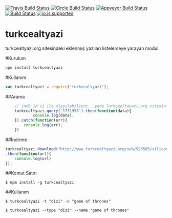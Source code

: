 [![Travis Build Status](http://img.shields.io/travis/ayhankuru/turkcealtyazi.svg?style=flat-square)](https://travis-ci.org/ayhankuru/turkcealtyazi) [![Circle Build Status](https://img.shields.io/circleci/project/ayhankuru/turkcealtyazi.svg?style=flat-square)](https://circleci.com/gh/ayhankuru/turkcealtyazi) [![Appveyor Build Status](https://img.shields.io/appveyor/ci/ayhankuru/turkcealtyazi.svg?style=flat-square)](https://ci.appveyor.com/project/ayhankuru/turkcealtyazi) [![Build Status](https://img.shields.io/david/ayhankuru/turkcealtyazi.svg?style=flat-square)](https://david-dm.org/ayhankuru/turkcealtyazi) [![io.js supported](https://img.shields.io/badge/io.js-supported-green.svg?style=flat-square)](https://iojs.org)





# turkcealtyazi

turkcealtyazi.org sitesindeki eklenmiş yazıları listelemeye yarayan modul.
 
#Kurulum
```Bash
npm install turkcealtyazi

```
#Kullanım

```js
var turkcealtyazi = require('turkcealtyazi');
```

##Arama

```js
    // imdb id'si ile ulaşılabiliyor.. yada Turkçealtayazı.org sitesindeki id ile
    turkcealtyazi.query('1731998').then(function(data){
			console.log(data);
	}).catch(function(err){
		console.log(err);
	}) 
```




##İndirme

```js
turkcealtyazi.download("http://www.turkcealtyazi.org/sub/526505/silicon-valley.html")
.then(function(url){
	console.log(url)
});

```

##Komut Satırı 

```
$ npm install -g turkcealtyazi 
```

##Kullanım

```
$ turkcealtyazi -t "dizi" -n "game of thrones"

$ turkcealtyazi --type "dizi" --name "game of thrones"

```

